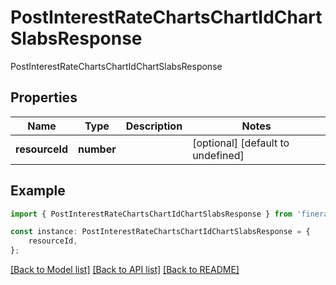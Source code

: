 # PostInterestRateChartsChartIdChartSlabsResponse

PostInterestRateChartsChartIdChartSlabsResponse

## Properties

Name | Type | Description | Notes
------------ | ------------- | ------------- | -------------
**resourceId** | **number** |  | [optional] [default to undefined]

## Example

```typescript
import { PostInterestRateChartsChartIdChartSlabsResponse } from 'fineract-typescript-client';

const instance: PostInterestRateChartsChartIdChartSlabsResponse = {
    resourceId,
};
```

[[Back to Model list]](../README.md#documentation-for-models) [[Back to API list]](../README.md#documentation-for-api-endpoints) [[Back to README]](../README.md)

